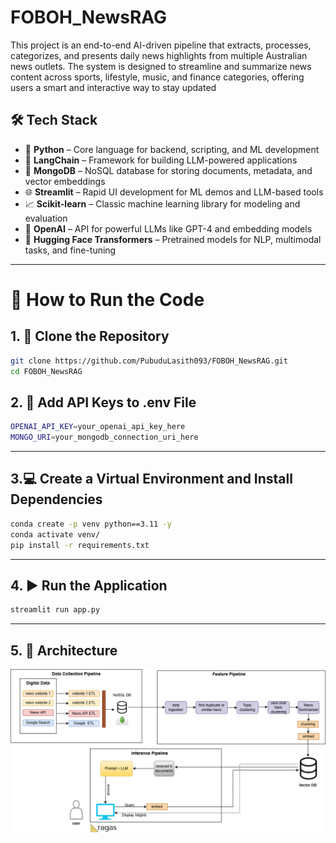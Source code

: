 # FOBOH_NewsRAG
This project is an end-to-end AI-driven pipeline that extracts, processes, categorizes, and presents daily news highlights from multiple Australian news outlets. The system is designed to streamline and summarize news content across sports, lifestyle, music, and finance categories, offering users a smart and interactive way to stay updated

## 🛠 Tech Stack

- 🐍 **Python** – Core language for backend, scripting, and ML development  
- 🦜 **LangChain** – Framework for building LLM-powered applications  
- 🍃 **MongoDB** – NoSQL database for storing documents, metadata, and vector embeddings  
- 🌐 **Streamlit** – Rapid UI development for ML demos and LLM-based tools  
- 📈 **Scikit-learn** – Classic machine learning library for modeling and evaluation  
- 🤖 **OpenAI** – API for powerful LLMs like GPT-4 and embedding models  
- 🤗 **Hugging Face Transformers** – Pretrained models for NLP, multimodal tasks, and fine-tuning  

---
# 🚀 How to Run the Code

## 1. 🔧 Clone the Repository

```bash
git clone https://github.com/PubuduLasith093/FOBOH_NewsRAG.git
cd FOBOH_NewsRAG
```
## 2. 🔐 Add API Keys to .env File

```bash
OPENAI_API_KEY=your_openai_api_key_here
MONGO_URI=your_mongodb_connection_uri_here
```
---

## 3.💻 Create a Virtual Environment and Install Dependencies
```bash
conda create -p venv python==3.11 -y
conda activate venv/
pip install -r requirements.txt
```
---
## 4. ▶️ Run the Application
```bash
streamlit run app.py
```
---
## 5. 🧱 Architecture
![App Screenshot](images/arc.png)
